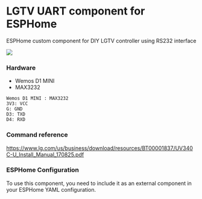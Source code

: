 # LGTV UART component for ESPHome

ESPHome custom component for DIY LGTV controller using RS232 interface

<div>
<img src="https://user-images.githubusercontent.com/54183150/80918265-061b7280-8d9f-11ea-8176-2a823d6c3d5a.jpg">
</div>

### Hardware
- Wemos D1 MINI
- MAX3232

```
Wemos D1 MINI : MAX3232
3V3: VCC
G: GND
D3: TXD
D4: RXD
```

### Command reference
https://www.lg.com/us/business/download/resources/BT00001837/UV340C-U_Install_Manual_170825.pdf

### ESPHome Configuration

To use this component, you need to include it as an external component in your ESPHome YAML configuration.
